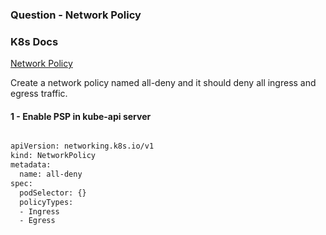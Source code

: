 ### Question - Network Policy

### K8s Docs

[Network Policy](https://kubernetes.io/docs/concepts/services-networking/network-policies/)

Create a network policy named all-deny and it should deny all ingress and egress traffic.

#### 1 - Enable PSP in kube-api server

```sh

apiVersion: networking.k8s.io/v1
kind: NetworkPolicy
metadata:
  name: all-deny
spec:
  podSelector: {}
  policyTypes:
  - Ingress
  - Egress

```
